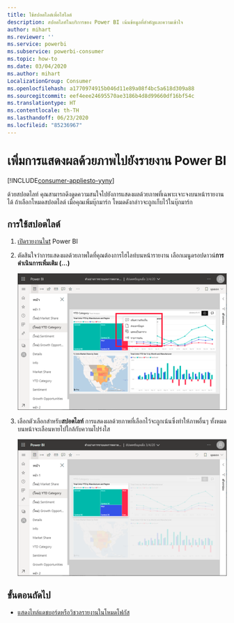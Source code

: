 ```yaml
---
title: ใช้สปอตไลต์เพื่อไฮไลต์
description: สปอตไลท์ในบริการของ Power BI เน้นข้อมูลที่สำคัญและความเข้าใจ
author: mihart
ms.reviewer: ''
ms.service: powerbi
ms.subservice: powerbi-consumer
ms.topic: how-to
ms.date: 03/04/2020
ms.author: mihart
LocalizationGroup: Consumer
ms.openlocfilehash: a1770974915b046d11e89a08f4bc5a618d309a88
ms.sourcegitcommit: eef4eee24695570ae3186b4d8d99660df16bf54c
ms.translationtype: HT
ms.contentlocale: th-TH
ms.lasthandoff: 06/23/2020
ms.locfileid: "85236967"
---
```

# <a name="add-spotlights-to-power-bi-reports"></a>เพิ่มการแสดงผลด้วยภาพไปยังรายงาน Power BI

[!INCLUDE[consumer-appliesto-yyny](../includes/consumer-appliesto-yyny.md)]

ด้วยสปอตไลท์ คุณสามารถดึงดูดความสนใจไปยังการแสดงผลด้วยภาพที่เฉพาะเจาะจงบนหน้ารายงานได้  ถ้าเลือกโหมดสปอตไลต์ เมื่อคุณเพิ่มบุ๊กมาร์ก โหมดดังกล่าวจะถูกเก็บไว้ในบุ๊กมาร์ก

## <a name="add-a-spotlight"></a>การใช้สปอตไลต์

1. [เปิดรายงานในt](end-user-report-open.md) Power BI

2. ตัดสินใจว่าการแสดงผลด้วยภาพใดที่คุณต้องการไฮไลท์บนหน้ารายงาน เลือกเมนูดรอปดาวน์**การดำเนินการเพิ่มเติม (...)**  

    ![เปรียบเทียบโหมดสปอตไลต์กับโหมดโฟกัส](media/end-user-spotlight/power-bi-spotlight.png)

3. เลือกตัวเลือกสำหรับ**สปอตไลท์** การแสดงผลด้วยภาพที่เลือกไว้จะถูกเน้นซึ่งทำให้ภาพอื่นๆ ทั้งหมดบนหน้าจะเลือนหายไปใกล้กับความโปร่งใส 

    ![โหมดสปอตไลต์](media/end-user-spotlight/power-bi-spotlighted.png)



## <a name="next-steps"></a>ขั้นตอนถัดไป

* [แสดงไทล์แดชบอร์ดหรือวิชวลรายงานในโหมดโฟกัส](end-user-focus.md)

